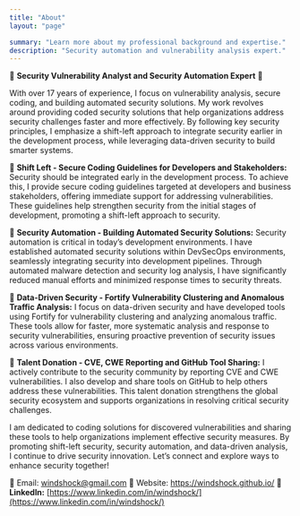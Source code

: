 ```yaml
---
title: "About"
layout: "page"

summary: "Learn more about my professional background and expertise."
description: "Security automation and vulnerability analysis expert."
---
```


🚀 **Security Vulnerability Analyst and Security Automation Expert** 🚀

With over 17 years of experience, I focus on vulnerability analysis, secure coding, and building automated security solutions. My work revolves around providing coded security solutions that help organizations address security challenges faster and more effectively. By following key security principles, I emphasize a shift-left approach to integrate security earlier in the development process, while leveraging data-driven security to build smarter systems.

🔑 **Shift Left - Secure Coding Guidelines for Developers and Stakeholders:**
Security should be integrated early in the development process. To achieve this, I provide secure coding guidelines targeted at developers and business stakeholders, offering immediate support for addressing vulnerabilities. These guidelines help strengthen security from the initial stages of development, promoting a shift-left approach to security.

🔑 **Security Automation - Building Automated Security Solutions:**
Security automation is critical in today’s development environments. I have established automated security solutions within DevSecOps environments, seamlessly integrating security into development pipelines. Through automated malware detection and security log analysis, I have significantly reduced manual efforts and minimized response times to security threats.

🔑 **Data-Driven Security - Fortify Vulnerability Clustering and Anomalous Traffic Analysis:**
I focus on data-driven security and have developed tools using Fortify for vulnerability clustering and analyzing anomalous traffic. These tools allow for faster, more systematic analysis and response to security vulnerabilities, ensuring proactive prevention of security issues across various environments.

🔑 **Talent Donation - CVE, CWE Reporting and GitHub Tool Sharing:**
I actively contribute to the security community by reporting CVE and CWE vulnerabilities. I also develop and share tools on GitHub to help others address these vulnerabilities. This talent donation strengthens the global security ecosystem and supports organizations in resolving critical security challenges.

I am dedicated to coding solutions for discovered vulnerabilities and sharing these tools to help organizations implement effective security measures. By promoting shift-left security, security automation, and data-driven analysis, I continue to drive security innovation. Let’s connect and explore ways to enhance security together!

📧 Email: windshock@gmail.com
🔗 Website: https://windshock.github.io/
💼 **LinkedIn:** [https://www.linkedin.com/in/windshock/](https://www.linkedin.com/in/windshock/)

